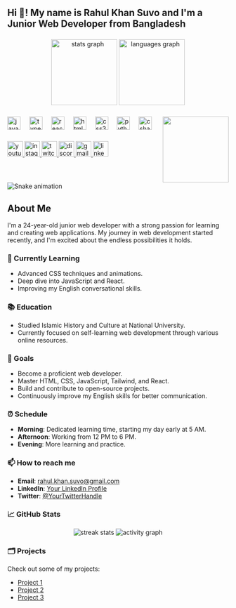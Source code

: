 <h2 align="left">Hi 👋! My name is Rahul Khan Suvo and I'm a Junior Web Developer from Bangladesh</h2>

###

<div align="center">
  <img src="https://github-readme-stats.vercel.app/api?username=rahulkhansuvo&hide_title=false&hide_rank=false&show_icons=true&include_all_commits=true&count_private=true&disable_animations=false&theme=dracula&locale=en&hide_border=false" height="150" alt="stats graph" />
  <img src="https://github-readme-stats.vercel.app/api/top-langs?username=rahulkhansuvo&locale=en&hide_title=false&layout=compact&card_width=320&langs_count=5&theme=dracula&hide_border=false" height="150" alt="languages graph" />
</div>

###

<img align="right" height="150" src="https://i.imgflip.com/65efzo.gif" />

###

<div align="left">
  <img src="https://cdn.jsdelivr.net/gh/devicons/devicon/icons/javascript/javascript-original.svg" height="30" alt="javascript logo" />
  <img width="12" />
  <img src="https://cdn.jsdelivr.net/gh/devicons/devicon/icons/typescript/typescript-original.svg" height="30" alt="typescript logo" />
  <img width="12" />
  <img src="https://cdn.jsdelivr.net/gh/devicons/devicon/icons/react/react-original.svg" height="30" alt="react logo" />
  <img width="12" />
  <img src="https://cdn.jsdelivr.net/gh/devicons/devicon/icons/html5/html5-original.svg" height="30" alt="html5 logo" />
  <img width="12" />
  <img src="https://cdn.jsdelivr.net/gh/devicons/devicon/icons/css3/css3-original.svg" height="30" alt="css3 logo" />
  <img width="12" />
  <img src="https://cdn.jsdelivr.net/gh/devicons/devicon/icons/python/python-original.svg" height="30" alt="python logo" />
  <img width="12" />
  <img src="https://cdn.jsdelivr.net/gh/devicons/devicon/icons/csharp/csharp-original.svg" height="30" alt="csharp logo" />
</div>

###

<div align="left">
  <a href="https://www.youtube.com/" target="_blank">
    <img src="https://img.shields.io/static/v1?message=YouTube&logo=youtube&label=&color=FF0000&logoColor=white&labelColor=&style=for-the-badge" height="35" alt="youtube logo" />
  </a>
  <a href="https://www.instagram.com/" target="_blank">
    <img src="https://img.shields.io/static/v1?message=Instagram&logo=instagram&label=&color=E4405F&logoColor=white&labelColor=&style=for-the-badge" height="35" alt="instagram logo" />
  </a>
  <a href="https://www.twitch.tv/" target="_blank">
    <img src="https://img.shields.io/static/v1?message=Twitch&logo=twitch&label=&color=9146FF&logoColor=white&labelColor=&style=for-the-badge" height="35" alt="twitch logo" />
  </a>
  <a href="https://discord.com/" target="_blank">
    <img src="https://img.shields.io/static/v1?message=Discord&logo=discord&label=&color=7289DA&logoColor=white&labelColor=&style=for-the-badge" height="35" alt="discord logo" />
  </a>
  <a href="mailto:rahul.khan.suvo@gmail.com" target="_blank">
    <img src="https://img.shields.io/static/v1?message=Gmail&logo=gmail&label=&color=D14836&logoColor=white&labelColor=&style=for-the-badge" height="35" alt="gmail logo" />
  </a>
  <a href="https://www.linkedin.com/in/your-profile/" target="_blank">
    <img src="https://img.shields.io/static/v1?message=LinkedIn&logo=linkedin&label=&color=0077B5&logoColor=white&labelColor=&style=for-the-badge" height="35" alt="linkedin logo" />
  </a>
</div>

###

<br clear="both">

<img src="https://raw.githubusercontent.com/maurodesouza/maurodesouza/output/snake.svg" alt="Snake animation" />

###

## About Me

I'm a 24-year-old junior web developer with a strong passion for learning and creating web applications. My journey in web development started recently, and I'm excited about the endless possibilities it holds.

### 🌱 Currently Learning
- Advanced CSS techniques and animations.
- Deep dive into JavaScript and React.
- Improving my English conversational skills.

### 📚 Education
- Studied Islamic History and Culture at National University.
- Currently focused on self-learning web development through various online resources.

### 🌟 Goals
- Become a proficient web developer.
- Master HTML, CSS, JavaScript, Tailwind, and React.
- Build and contribute to open-source projects.
- Continuously improve my English skills for better communication.

### ⏰ Schedule
- **Morning**: Dedicated learning time, starting my day early at 5 AM.
- **Afternoon**: Working from 12 PM to 6 PM.
- **Evening**: More learning and practice.

### 📫 How to reach me
- **Email**: rahul.khan.suvo@gmail.com
- **LinkedIn**: [Your LinkedIn Profile](https://www.linkedin.com/in/your-profile/)
- **Twitter**: [@YourTwitterHandle](https://twitter.com/YourTwitterHandle)

### 📈 GitHub Stats
<div align="center">
  <img src="https://github-readme-streak-stats.herokuapp.com/?user=rahulkhansuvo&theme=dracula" alt="streak stats" />
  <img src="https://activity-graph.herokuapp.com/graph?username=rahulkhansuvo&theme=dracula" alt="activity graph" />
</div>

### 🗂️ Projects
Check out some of my projects:
- [Project 1](https://github.com/rahulkhansuvo/project1)
- [Project 2](https://github.com/rahulkhansuvo/project2)
- [Project 3](https://github.com/rahulkhansuvo/project3)